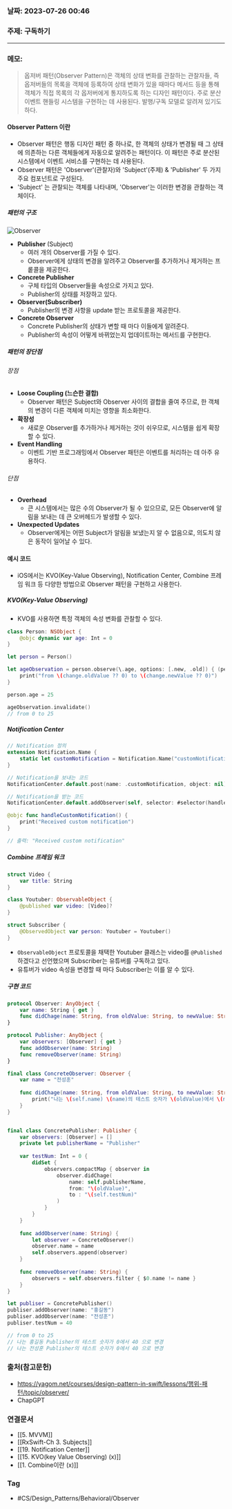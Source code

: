 ### 날짜: 2023-07-26 00:46

### 주제: 구독하기
---
### 메모: 
> 옵저버 패턴(Observer Pattern)은 객체의 상태 변화를 관찰하는 관찰자들, 즉 옵저버들의 목록을 객체에 등록하여 상태 변화가 있을 때마다 메서드 등을 통해 객체가 직접 목록의 각 옵저버에게 통지하도록 하는 디자인 패턴이다. 
> 주로 분산 이벤트 핸들링 시스템을 구현하는 데 사용된다. 발행/구독 모델로 알려져 있기도 하다. 
#### Observer Pattern 이란
- Observer 패턴은 행동 디자인 패턴 중 하나로, 한 객체의 상태가 변경될 때 그 상태에 의존하는 다른 객체들에게 자동으로 알려주는 패턴이다. 이 패턴은 주로 분산된 시스템에서 이벤트 서비스를 구현하는 데 사용된다. 
- Observer 패턴은 'Observer'(관찰자)와 'Subject'(주제) & 'Publisher' 두 가지 주요 컴포넌트로 구성된다. 
- 'Subject' 는 관찰되는 객체를 나타내며, 'Observer'는 이러한 변경을 관찰하는 객체이다. 
##### 패턴의 구조
![Observer](https://user-images.githubusercontent.com/73867548/159439833-8918cf19-2069-4b54-a37d-5074b5d75bf7.jpg)
- **Publisher** (Subject)
	- 여러 개의 Observer를 가질 수 있다. 
	- Observer에게 상태의 변경을 알려주고 Observer를 추가하거나 제거하는 프롵콜을 제공한다. 
- **Concrete Publisher**
	- 구체 타입의 Observer들을 속성으로 가지고 있다. 
	- Publisher의 상태를 저장하고 있다.
- **Observer(Subscriber)**
	- Publisher의 변경 사항을 update 받는 프로토콜을 제공한다.
- **Concrete Observer** 
	- Concrete Publisher의 상태가 변할 때 마다 이들에게 알려준다. 
	- Publisher의 속성이 어떻게 바뀌었는지 업데이트하는 메서드를 구현한다.
##### 패턴의 장단점 
###### 장점 
- **Loose Coupling (느슨한 결합)**
	- Observer 패턴은 Subject와 Observer 사이의 결합을 줄여 주므로, 한 객체의 변경이 다른 객체에 미치는 영향을 최소화한다. 
- **확장성** 
	- 새로운 Observer를 추가하거나 제거하는 것이 쉬우므로, 시스템을 쉽게 확장할 수 있다. 
- **Event Handling**
	- 이벤트 기반 프로그래밍에서 Observer 패턴은 이벤트를 처리하는 데 아주 유용하다.
###### 단점 
- **Overhead**
	- 큰 시스템에서는 많은 수의 Observer가 될 수 있으므로, 모든 Observer에 알림을 보내는 데 큰 오버헤드가 발생할 수 있다. 
- **Unexpected Updates**
	- Observer에게는 어떤 Subject가 알림을 보냈는지 알 수 없음으로, 의도치 않은 동작이 일어날 수 있다.
#### 예시 코드 
- iOS에서는 KVO(Key-Value Observing), Notification Center, Combine 프레임 워크 등 다양한 방법으로 Observer 패턴을 구현하고 사용한다. 
##### KVO(Key-Value Observing)
- KVO를 사용하면 특정 객체의 속성 변화를 관찰할 수 있다.
``` swift 
class Person: NSObject { 
	@objc dynamic var age: Int = 0
}

let person = Person()

let ageObservation = person.observe(\.age, options: [.new, .old]) { (person, change) in 
	print("from \(change.oldValue ?? 0) to \(change.newValue ?? 0)")
}

person.age = 25

ageObservation.invalidate()
// from 0 to 25
```
##### Notification Center
``` swift 
// Notification 정의
extension Notification.Name {
    static let customNotification = Notification.Name("customNotification")
}

// Notification을 보내는 코드
NotificationCenter.default.post(name: .customNotification, object: nil)

// Notification을 받는 코드
NotificationCenter.default.addObserver(self, selector: #selector(handleCustomNotification), name: .customNotification, object: nil)

@objc func handleCustomNotification() {
    print("Received custom notification")
}

// 출력: "Received custom notification"
```
##### Combine 프레임 워크 
``` swift 
struct Video { 
	var title: String
}

class Youtuber: ObservableObject { 
	@published var video: [Video]? 
}

struct Subscriber { 
	@ObservedObject var person: Youtuber = Youtuber() 
}
```
- `ObservableObject` 프로토콜을 채택한 Youtuber 클래스는 video를 `@Published` 하겠다고 선언했으며 Subscriber는 유튜버를 구독하고 있다. 
- 유튜버가 video 속성을 변경할 때 마다 Subscriber는 이를 알 수 있다. 
##### 구현 코드
``` swift 
protocol Observer: AnyObject {
    var name: String { get }
    func didChage(name: String, from oldValue: String, to newValue: String)
}

protocol Publisher: AnyObject {
    var observers: [Observer] { get }
    func addObserver(name: String)
    func removeObserver(name: String)
}

final class ConcreteObserver: Observer {
    var name = "전성훈"
    
    func didChage(name: String, from oldValue: String, to newValue: String) {
        print("나는 \(self.name) \(name)의 테스트 숫자가 \(oldValue)에서 \(newValue) 으로 변경")
    }
}


final class ConcretePublisher: Publisher {
    var observers: [Observer] = []
    private let publisherName = "Publisher"
    
    var testNum: Int = 0 {
        didSet {
            observers.compactMap { observer in
                observer.didChage(
                    name: self.publisherName,
                    from: "\(oldValue)",
                    to : "\(self.testNum)"
                )
            }
        }
    }
    
    func addObserver(name: String) {
        let observer = ConcreteObserver()
        observer.name = name
        self.observers.append(observer)
    }
    
    func removeObserver(name: String) {
        observers = self.observers.filter { $0.name != name }
    }
}

let publiser = ConcretePublisher()
publiser.addObserver(name: "홍길동")
publiser.addObserver(name: "전성훈")
publiser.testNum = 40

// from 0 to 25
// 나는 홍길동 Publisher의 테스트 숫자가 0에서 40 으로 변경
// 나는 전성훈 Publisher의 테스트 숫자가 0에서 40 으로 변경
```

### 출처(참고문헌) 
- https://yagom.net/courses/design-pattern-in-swift/lessons/행위-패턴/topic/observer/
- ChapGPT 

### 연결문서 
- [[5. MVVM]]
- [[RxSwift-Ch 3. Subjects]]
- [[19. Notification Center]]
- [[15. KVO(key Value Observing) (x)]]
- [[1. Combine이란 (x)]]

### Tag
- #CS/Design_Patterns/Behavioral/Observer 